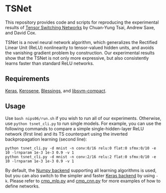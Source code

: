 # TSNet
This repository provides code and scripts for reproducing the experimental results of [Tensor Switching Networks](https://arxiv.org/abs/1610.10087) by Chuan-Yung Tsai, Andrew Saxe, and David Cox.

TSNet is a novel neural network algorithm, which generalizes the Rectified Linear Unit (ReLU) nonlinearity to tensor-valued hidden units, and avoids the vanishing gradient problem by construction.
Our experimental results show that the TSNet is not only more expressive, but also consistently learns faster than standard ReLU networks.

## Requirements

[Keras](https://github.com/fchollet/keras), [Kerosene](https://github.com/dribnet/kerosene), [Blessings](https://github.com/erikrose/blessings), and [libsvm-compact](http://www.di.ens.fr/data/software/).

## Usage

Use `bash nips06/run.sh` if you wish to run all of our experiments.
Otherwise, use `python tsnet_cli.py` to run single models.
For example, you can use the following commands to compare a simple single-hidden-layer ReLU network (first line) and its TS counterpart using the inverted backpropagation learning (second line):
```
python tsnet_cli.py -d mnist -n conv:0/16 relu:0 flat:0 sfmx:0/10 -e 10 -lrnparam 1e-3 1e-3 0.9 -v 1
python tsnet_cli.py -d mnist -n conv:2/16 relu:2 flat:0 sfmx:0/10 -e 10 -lrnparam 1e-3 1e-3 0.9 -v 1
```
By default, the [Numpy backend](tsnet/core_numpy) supporting all learning algorithms is used, but you can also switch to the simpler and faster [Keras backend](tsnet/core_keras) by using `-k`.
Please refer to [cmp_mlp.py](nips16/experiments/cmp_mlp.py) and [cmp_cnn.py](nips16/experiments/cmp_cnn.py) for more examples of how to 
define networks.
